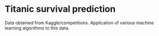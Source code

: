 # Titanic survival prediction
Data obtained from Kaggle/competitions.
Application of various machine learning algorithms to this data.
